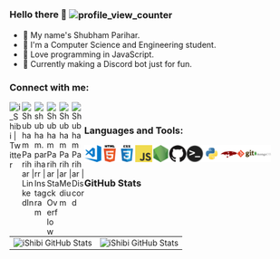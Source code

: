 ### Hello there 👋 <img src="https://komarev.com/ghpvc/?username=iShibi&style=flat-square" alt="profile_view_counter" align="center" />

- 👦 My name's Shubham Parihar.
- 📜 I'm a Computer Science and Engineering student.
- 💖 Love programming in JavaScript.
- 🤖 Currently making a Discord bot just for fun.

### Connect with me:

[<img align="left" alt="i_Shibi | Twitter" width="22px" src="https://simpleicons.org/icons/twitter.svg" />][twitter]
[<img align="left" alt="Shubham Parihar | LinkedIn" width="22px" src="https://simpleicons.org/icons/linkedin.svg" />][linkedin]
[<img align="left" alt="shubham.pariharr | Instagram" width="22px" src="https://simpleicons.org/icons/instagram.svg" />][instagram]
[<img align="left" alt="Shubham Parihar | Stack Overflow" width="22px" src="https://simpleicons.org/icons/stackoverflow.svg" />][stack overflow]
[<img align="left" alt="Shubham Parihar | Medium" width="22px" src="https://simpleicons.org/icons/medium.svg" />][medium]
[<img align="left" alt="Shubham Parihar | Discord" width="22px" src="https://simpleicons.org/icons/discord.svg" />][discord]

<br/>

### Languages and Tools:

<img align="left" alt="Visual Studio Code" width="30px" src="https://raw.githubusercontent.com/github/explore/80688e429a7d4ef2fca1e82350fe8e3517d3494d/topics/visual-studio-code/visual-studio-code.png" />
<img align="left" alt="HTML5" width="30px" src="https://raw.githubusercontent.com/github/explore/80688e429a7d4ef2fca1e82350fe8e3517d3494d/topics/html/html.png" />
<img align="left" alt="CSS3" width="30px" src="https://raw.githubusercontent.com/github/explore/80688e429a7d4ef2fca1e82350fe8e3517d3494d/topics/css/css.png" />
<img align="left" alt="JavaScript" width="30px" src="https://raw.githubusercontent.com/github/explore/80688e429a7d4ef2fca1e82350fe8e3517d3494d/topics/javascript/javascript.png" />
<img align="left" alt="Node.js" width="30px" src="https://raw.githubusercontent.com/github/explore/80688e429a7d4ef2fca1e82350fe8e3517d3494d/topics/nodejs/nodejs.png" />
<img align="left" alt="GitHub" width="30px" src="https://raw.githubusercontent.com/github/explore/78df643247d429f6cc873026c0622819ad797942/topics/github/github.png" />
<img align="left" alt="Terminal" width="30px" src="https://raw.githubusercontent.com/github/explore/80688e429a7d4ef2fca1e82350fe8e3517d3494d/topics/terminal/terminal.png" />
<img align="left" alt="Python" width="30px" src="https://raw.githubusercontent.com/github/explore/80688e429a7d4ef2fca1e82350fe8e3517d3494d/topics/python/python.png" />
<img align="left" alt="Mongoose" width="30px" src="https://raw.githubusercontent.com/github/explore/80688e429a7d4ef2fca1e82350fe8e3517d3494d/topics/mongoose/mongoose.png" />
<img align="left" alt="Git" width="30px" src="https://raw.githubusercontent.com/github/explore/80688e429a7d4ef2fca1e82350fe8e3517d3494d/topics/git/git.png" />
<img align="left" alt="MongoDB" width="30px" src="https://raw.githubusercontent.com/github/explore/80688e429a7d4ef2fca1e82350fe8e3517d3494d/topics/mongodb/mongodb.png" />


<br/><br/>

### GitHub Stats

<table>
    <tr>
        <td align="left" style="padding=0;width=0;">
            <img align="left" alt="iShibi GitHub Stats" src="https://github-readme-stats.ishibi.vercel.app/api?username=iShibi&show_icons=true&hide_border=true&count_private=true" />
        </td>
        <td align="right" style="padding=0;width=0;">
            <img align="right" alt="iShibi GitHub Stats" src="https://github-readme-stats.ishibi.vercel.app/api/top-langs/?username=iShibi&&layout=compact&show_icons=true&title_color=4F8CC9&text_color=9f9f9f&bg_color=00000000&hide_border=true&icon_color=00000000&langs_count=10&count_private=true" />
        </td>
    </tr>
</table>


<!-- Links -->
[twitter]: https://twitter.com/i_Shibi
[instagram]: https://www.instagram.com/shubham.pariharr/
[linkedin]: https://www.linkedin.com/in/shubhamparihar202/
[stack overflow]: https://stackoverflow.com/users/13809941/shubham-parihar?tab=profile
[medium]: https://medium.com/@shubhamparihar
[discord]: https://discord.com/users/620567262004248596